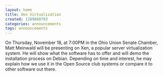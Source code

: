 ```yaml
---
layout: home
title: Xen Virtualization
created: 1289860793
categories: announcements
tags: announcements
---
```

On Thursday, November 18, at 7:00PM in the Ohio Union Senate Chamber, Matt Meinwald will be presenting on Xen, a popular server virtualization system.  He will show what the software has to offer and will demo the installation process on Debian.  Depending on time and interest, he may explain how we use it in the Open Source club systems or compare it to other software out there.
